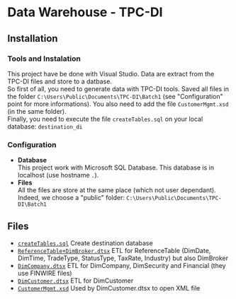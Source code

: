 # Data Warehouse - TPC-DI

## Installation

### Tools and Instalation
This project have be done with Visual Studio.  Data are extract from the TPC-DI files and store to a datbase.       
So first of all, you need to generate data with TPC-DI tools.  Saved all files in the folder `C:\Users\Public\Documents\TPC-DI\Batch1` (see "Configuration" point for more informations).
You also need to add the file `CustomerMgmt.xsd` (in the same folder).        
Finally, you need to execute the file `createTables.sql` on your local database: `destination_di`


### Configuration

- **Database**     
  This project work with Microsoft SQL Database.  This database is in localhost (use hostname `.`).     
- **Files**         
  All the files are store at the same place (which not user dependant).  Indeed, we choose a "public" folder: `C:\Users\Public\Documents\TPC-DI\Batch1`

## Files

- [`createTables.sql`](createTable.sql)
  Create destination database
- [`ReferenceTable+DimBroker.dtsx`](ReferenceTable+DimBroker.dtsx)
  ETL for ReferenceTable (DimDate, DimTime, TradeType, StatusType, TaxRate, Industry) but also DimBroker
- [`DimCompany.dtsx`](DimCompany.dtsx)
  ETL for DimCompany, DimSecurity and Financial (they use FINWIRE files)
- [`DimCustomer.dtsx`](DimCustomer.dtsx)
  ETL for DimCustomer
- [`CustomerMgmt.xsd`](CustomerMgmt.xsd)
  Used by DimCustomer.dtsx to open XML file
